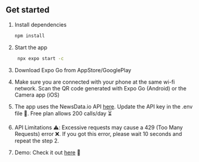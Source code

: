 ## Get started

1. Install dependencies

   ```bash
   npm install
   ```

2. Start the app

   ```bash
    npx expo start -c

   ```

3. Download Expo Go from AppStore/GooglePlay
4. Make sure you are connected with your phone at the same wi-fi network. Scan the QR code generated  with Expo Go (Android) or the Camera app (iOS)
5. The app uses the NewsData.io API [here](https://newsdata.io/api-key). Update the API key in the .env file 🔑. Free plan allows 200 calls/day ⏳
6. API Limitations ⚠️: Excessive requests may cause a 429 (Too Many Requests) error ❌. If you got this error, please wait 10 seconds and repeat the step 2.
7. Demo: Check it out [here](https://drive.google.com/file/d/1kCHTkUTwv6zqHLcrJlwId5ykNajBTlC0/view?usp=sharing) 🎉

